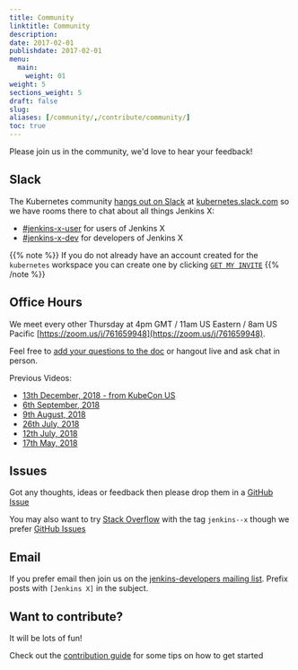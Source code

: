 ```yaml
---
title: Community
linktitle: Community
description: 
date: 2017-02-01
publishdate: 2017-02-01
menu:
  main:
    weight: 01
weight: 5
sections_weight: 5
draft: false
slug:
aliases: [/community/,/contribute/community/]
toc: true
---
```


Please join us in the community, we'd love to hear your feedback! 

## Slack

The Kubernetes community [hangs out on Slack](http://slack.k8s.io/) at [kubernetes.slack.com](https://kubernetes.slack.com/) so we have rooms there to chat about all things Jenkins X:

* [\#jenkins-x-user](https://kubernetes.slack.com/messages/C9MBGQJRH) for users of Jenkins X
* [\#jenkins-x-dev](https://kubernetes.slack.com/messages/C9LTHT2BB) for developers of Jenkins X

{{% note %}}
If you do not already have an account created for the `kubernetes` workspace you can create one by clicking [`GET MY INVITE`](http://slack.k8s.io/)
{{% /note %}}

## Office Hours

We meet every other Thursday at 4pm GMT / 11am US Eastern / 8am US Pacific
[https://zoom.us/j/761659948](https://zoom.us/j/761659948).

Feel free to [add your questions to the doc](https://docs.google.com/document/d/1wHdBlZAN-ndPELuBoM5HBnYiQLvcz92-euXne2mKOEI/edit) or hangout live and ask chat in person.

Previous Videos:

* [13th December, 2018 - from KubeCon US](https://www.youtube.com/watch?v=TF_Mxq5sDsI&t)
* [6th September, 2018](https://www.youtube.com/watch?v=2bl-3abyFe4)
* [9th August, 2018](https://www.youtube.com/watch?v=0NUtGVTBLto)
* [26th July, 2018](https://www.youtube.com/watch?v=Io3p7NurYqY&t)
* [12th July, 2018](https://www.youtube.com/watch?v=oqJ__akQj5I)
* [17th May, 2018](https://www.youtube.com/watch?v=bvStct7Cz5E)

## Issues

Got any thoughts, ideas or feedback then please drop them in a [GitHub Issue](https://github.com/jenkins-x/jx/issues/new)

You may also want to try [Stack Overflow](https://stackoverflow.com/questions/tagged/jenkins--x) with the tag `jenkins--x` though we prefer [GitHub Issues](https://github.com/jenkins-x/jx/issues)

## Email

If you prefer email then join us on the [jenkins-developers mailing list](https://groups.google.com/forum/#!forum/jenkinsci-dev). Prefix posts with `[Jenkins X]` in the subject.

## Want to contribute?

It will be lots of fun!

Check out the [contribution guide](/contribute/) for some tips on how to get started

